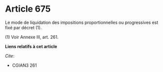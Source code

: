 # Article 675

Le mode de liquidation des impositions proportionnelles ou progressives est fixé par décret (1).

(1) Voir Annexe III, art. 261.

**Liens relatifs à cet article**

_Cite_:

  - CGIAN3 261
